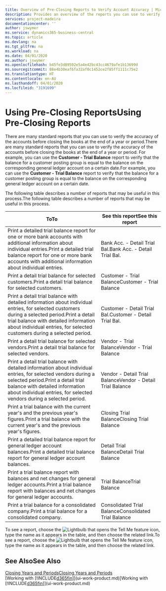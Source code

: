 ```yaml
---
title: Overview of Pre-Closing Reports to Verify Account Accuracy | Microsoft Docs
description: Provides an overview of the reports you can use to verify the accuracy of accounts before closing the books at the end of a year or period.
services: project-madeira
documentationcenter: ''
author: jswymer
ms.service: dynamics365-business-central
ms.topic: article
ms.devlang: na
ms.tgt_pltfrm: na
ms.workload: na
ms.date: 04/01/2020
ms.author: jswymer
ms.openlocfilehash: b45fe3d89502e5a4e42bc43cc4679afe1b13699d
ms.sourcegitcommit: 88e4b30eaf6fa32af0c1452ce2f85ff1111c75e2
ms.translationtype: HT
ms.contentlocale: en-AU
ms.lasthandoff: 04/01/2020
ms.locfileid: "3191699"
---
```

# <a name="using-pre-closing-reports"></a><span data-ttu-id="be4ec-103">Using Pre-Closing Reports</span><span class="sxs-lookup"><span data-stu-id="be4ec-103">Using Pre-Closing Reports</span></span>
<span data-ttu-id="be4ec-104">There are many standard reports that you can use to verify the accuracy of the accounts before closing the books at the end of a year or period.</span><span class="sxs-lookup"><span data-stu-id="be4ec-104">There are many standard reports that you can use to verify the accuracy of the accounts before closing the books at the end of a year or period.</span></span> <span data-ttu-id="be4ec-105">For example, you can use the **Customer - Trial Balance** report to verify that the balance for a customer posting group is equal to the balance on the corresponding general ledger account on a certain date.</span><span class="sxs-lookup"><span data-stu-id="be4ec-105">For example, you can use the **Customer - Trial Balance** report to verify that the balance for a customer posting group is equal to the balance on the corresponding general ledger account on a certain date.</span></span>

<span data-ttu-id="be4ec-106">The following table describes a number of reports that may be useful in this process.</span><span class="sxs-lookup"><span data-stu-id="be4ec-106">The following table describes a number of reports that may be useful in this process.</span></span>

| <span data-ttu-id="be4ec-107">To</span><span class="sxs-lookup"><span data-stu-id="be4ec-107">To</span></span> | <span data-ttu-id="be4ec-108">See this report</span><span class="sxs-lookup"><span data-stu-id="be4ec-108">See this report</span></span> |
| --- | --- |
| <span data-ttu-id="be4ec-109">Print a detailed trial balance report for one or more bank accounts with additional information about individual entries.</span><span class="sxs-lookup"><span data-stu-id="be4ec-109">Print a detailed trial balance report for one or more bank accounts with additional information about individual entries.</span></span> |<span data-ttu-id="be4ec-110">Bank Acc. - Detail Trial Bal.</span><span class="sxs-lookup"><span data-stu-id="be4ec-110">Bank Acc. - Detail Trial Bal.</span></span> |
| <span data-ttu-id="be4ec-111">Print a detail trial balance for selected customers.</span><span class="sxs-lookup"><span data-stu-id="be4ec-111">Print a detail trial balance for selected customers.</span></span> |<span data-ttu-id="be4ec-112">Customer - Trial Balance</span><span class="sxs-lookup"><span data-stu-id="be4ec-112">Customer - Trial Balance</span></span> |
| <span data-ttu-id="be4ec-113">Print a detail trial balance with detailed information about individual entries, for selected customers during a selected period.</span><span class="sxs-lookup"><span data-stu-id="be4ec-113">Print a detail trial balance with detailed information about individual entries, for selected customers during a selected period.</span></span> |<span data-ttu-id="be4ec-114">Customer - Detail Trial Bal.</span><span class="sxs-lookup"><span data-stu-id="be4ec-114">Customer - Detail Trial Bal.</span></span> |
| <span data-ttu-id="be4ec-115">Print a detail trial balance for selected vendors.</span><span class="sxs-lookup"><span data-stu-id="be4ec-115">Print a detail trial balance for selected vendors.</span></span> |<span data-ttu-id="be4ec-116">Vendor - Trial Balance</span><span class="sxs-lookup"><span data-stu-id="be4ec-116">Vendor - Trial Balance</span></span> |
| <span data-ttu-id="be4ec-117">Print a detail trial balance with detailed information about individual entries, for selected vendors during a selected period.</span><span class="sxs-lookup"><span data-stu-id="be4ec-117">Print a detail trial balance with detailed information about individual entries, for selected vendors during a selected period.</span></span> |<span data-ttu-id="be4ec-118">Vendor - Detail Trial Balance</span><span class="sxs-lookup"><span data-stu-id="be4ec-118">Vendor - Detail Trial Balance</span></span> |
| <span data-ttu-id="be4ec-119">Print a trial balance with the current year's and the previous year's figures.</span><span class="sxs-lookup"><span data-stu-id="be4ec-119">Print a trial balance with the current year's and the previous year's figures.</span></span> |<span data-ttu-id="be4ec-120">Closing Trial Balance</span><span class="sxs-lookup"><span data-stu-id="be4ec-120">Closing Trial Balance</span></span> |
| <span data-ttu-id="be4ec-121">Print a detailed trial balance report for general ledger account balances.</span><span class="sxs-lookup"><span data-stu-id="be4ec-121">Print a detailed trial balance report for general ledger account balances.</span></span> |<span data-ttu-id="be4ec-122">Detail Trial Balance</span><span class="sxs-lookup"><span data-stu-id="be4ec-122">Detail Trial Balance</span></span> |
| <span data-ttu-id="be4ec-123">Print a trial balance report with balances and net changes for general ledger accounts.</span><span class="sxs-lookup"><span data-stu-id="be4ec-123">Print a trial balance report with balances and net changes for general ledger accounts.</span></span> |<span data-ttu-id="be4ec-124">Trial Balance</span><span class="sxs-lookup"><span data-stu-id="be4ec-124">Trial Balance</span></span> |
| <span data-ttu-id="be4ec-125">Print a trial balance for a consolidated company.</span><span class="sxs-lookup"><span data-stu-id="be4ec-125">Print a trial balance for a consolidated company.</span></span> |<span data-ttu-id="be4ec-126">Consolidated Trial Balance</span><span class="sxs-lookup"><span data-stu-id="be4ec-126">Consolidated Trial Balance</span></span> |

<span data-ttu-id="be4ec-127">To see a report, choose the ![Lightbulb that opens the Tell Me feature](media/ui-search/search_small.png "Tell me what you want to do") icon, type the name as it appears in the table, and then choose the related link.</span><span class="sxs-lookup"><span data-stu-id="be4ec-127">To see a report, choose the ![Lightbulb that opens the Tell Me feature](media/ui-search/search_small.png "Tell me what you want to do") icon, type the name as it appears in the table, and then choose the related link.</span></span>

## <a name="see-also"></a><span data-ttu-id="be4ec-128">See Also</span><span class="sxs-lookup"><span data-stu-id="be4ec-128">See Also</span></span>
[<span data-ttu-id="be4ec-129">Closing Years and Periods</span><span class="sxs-lookup"><span data-stu-id="be4ec-129">Closing Years and Periods</span></span>](year-close-years-periods.md)  
<span data-ttu-id="be4ec-130">[Working with [!INCLUDE[d365fin](includes/d365fin_md.md)]](ui-work-product.md)</span><span class="sxs-lookup"><span data-stu-id="be4ec-130">[Working with [!INCLUDE[d365fin](includes/d365fin_md.md)]](ui-work-product.md)</span></span>

